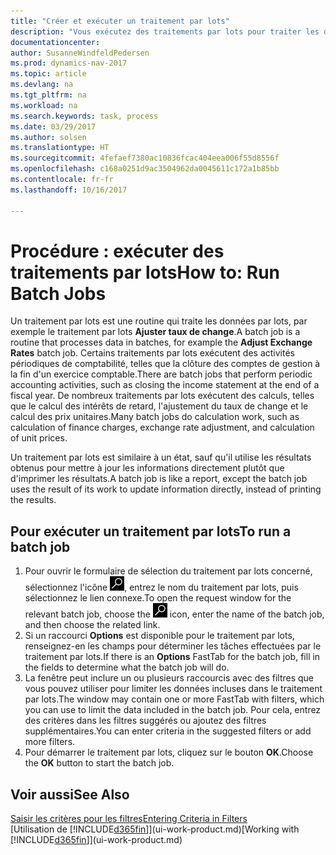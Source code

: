 ```yaml
---
title: "Créer et exécuter un traitement par lots"
description: "Vous exécutez des traitements par lots pour traiter les données et mettre à jour les informations, par exemple, pour élaborer des activités périodiques de comptabilité, ou effectuer des calculs."
documentationcenter: 
author: SusanneWindfeldPedersen
ms.prod: dynamics-nav-2017
ms.topic: article
ms.devlang: na
ms.tgt_pltfrm: na
ms.workload: na
ms.search.keywords: task, process
ms.date: 03/29/2017
ms.author: solsen
ms.translationtype: HT
ms.sourcegitcommit: 4fefaef7380ac10836fcac404eea006f55d8556f
ms.openlocfilehash: c168a0251d9ac3504962da0045611c172a1b85bb
ms.contentlocale: fr-fr
ms.lasthandoff: 10/16/2017

---
```

# <a name="how-to-run-batch-jobs"></a><span data-ttu-id="b8923-103">Procédure : exécuter des traitements par lots</span><span class="sxs-lookup"><span data-stu-id="b8923-103">How to: Run Batch Jobs</span></span>
<span data-ttu-id="b8923-104">Un traitement par lots est une routine qui traite les données par lots, par exemple le traitement par lots **Ajuster taux de change**.</span><span class="sxs-lookup"><span data-stu-id="b8923-104">A batch job is a routine that processes data in batches, for example the **Adjust Exchange Rates** batch job.</span></span> <span data-ttu-id="b8923-105">Certains traitements par lots exécutent des activités périodiques de comptabilité, telles que la clôture des comptes de gestion à la fin d'un exercice comptable.</span><span class="sxs-lookup"><span data-stu-id="b8923-105">There are batch jobs that perform periodic accounting activities, such as closing the income statement at the end of a fiscal year.</span></span> <span data-ttu-id="b8923-106">De nombreux traitements par lots exécutent des calculs, telles que le calcul des intérêts de retard, l'ajustement du taux de change et le calcul des prix unitaires.</span><span class="sxs-lookup"><span data-stu-id="b8923-106">Many batch jobs do calculation work, such as calculation of finance charges, exchange rate adjustment, and calculation of unit prices.</span></span>

<span data-ttu-id="b8923-107">Un traitement par lots est similaire à un état, sauf qu'il utilise les résultats obtenus pour mettre à jour les informations directement plutôt que d'imprimer les résultats.</span><span class="sxs-lookup"><span data-stu-id="b8923-107">A batch job is like a report, except the batch job uses the result of its work to update information directly, instead of printing the results.</span></span>

## <a name="to-run-a-batch-job"></a><span data-ttu-id="b8923-108">Pour exécuter un traitement par lots</span><span class="sxs-lookup"><span data-stu-id="b8923-108">To run a batch job</span></span>
1. <span data-ttu-id="b8923-109">Pour ouvrir le formulaire de sélection du traitement par lots concerné, sélectionnez l'icône ![Page ou état pour la recherche](media/ui-search/search_small.png "Page ou état pour la recherche"), entrez le nom du traitement par lots, puis sélectionnez le lien connexe.</span><span class="sxs-lookup"><span data-stu-id="b8923-109">To open the request window for the relevant batch job, choose the ![Search for Page or Report](media/ui-search/search_small.png "Search for Page or Report icon") icon, enter the name of the batch job, and then choose the related link.</span></span>
2. <span data-ttu-id="b8923-110">Si un raccourci **Options** est disponible pour le traitement par lots, renseignez-en les champs pour déterminer les tâches effectuées par le traitement par lots.</span><span class="sxs-lookup"><span data-stu-id="b8923-110">If there is an **Options** FastTab for the batch job, fill in the fields to determine what the batch job will do.</span></span>
3. <span data-ttu-id="b8923-111">La fenêtre peut inclure un ou plusieurs raccourcis avec des filtres que vous pouvez utiliser pour limiter les données incluses dans le traitement par lots.</span><span class="sxs-lookup"><span data-stu-id="b8923-111">The window may contain one or more FastTab with filters, which you can use to limit the data included in the batch job.</span></span> <span data-ttu-id="b8923-112">Pour cela, entrez des critères dans les filtres suggérés ou ajoutez des filtres supplémentaires.</span><span class="sxs-lookup"><span data-stu-id="b8923-112">You can enter criteria in the suggested filters or add more filters.</span></span>
4. <span data-ttu-id="b8923-113">Pour démarrer le traitement par lots, cliquez sur le bouton **OK**.</span><span class="sxs-lookup"><span data-stu-id="b8923-113">Choose the **OK** button to start the batch job.</span></span>

## <a name="see-also"></a><span data-ttu-id="b8923-114">Voir aussi</span><span class="sxs-lookup"><span data-stu-id="b8923-114">See Also</span></span>
[<span data-ttu-id="b8923-115">Saisir les critères pour les filtres</span><span class="sxs-lookup"><span data-stu-id="b8923-115">Entering Criteria in Filters</span></span>](ui-enter-criteria-filters.md)  
<span data-ttu-id="b8923-116">[Utilisation de [!INCLUDE[d365fin](includes/d365fin_md.md)]](ui-work-product.md)</span><span class="sxs-lookup"><span data-stu-id="b8923-116">[Working with [!INCLUDE[d365fin](includes/d365fin_md.md)]](ui-work-product.md)</span></span>

